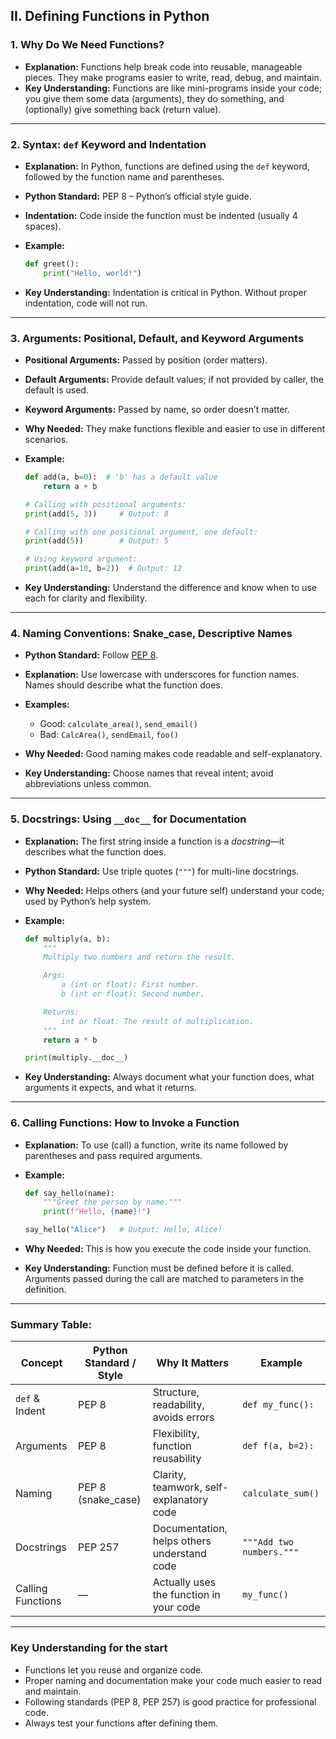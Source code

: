 
## **II. Defining Functions in Python**

### **1. Why Do We Need Functions?**

* **Explanation:** Functions help break code into reusable, manageable pieces. They make programs easier to write, read, debug, and maintain.
* **Key Understanding:** Functions are like mini-programs inside your code; you give them some data (arguments), they do something, and (optionally) give something back (return value).

---

### **2. Syntax: `def` Keyword and Indentation**

* **Explanation:** In Python, functions are defined using the `def` keyword, followed by the function name and parentheses.
* **Python Standard:** PEP 8 – Python’s official style guide.
* **Indentation:** Code inside the function must be indented (usually 4 spaces).
* **Example:**

  ```python
  def greet():
      print("Hello, world!")
  ```
* **Key Understanding:** Indentation is critical in Python. Without proper indentation, code will not run.

---

### **3. Arguments: Positional, Default, and Keyword Arguments**

* **Positional Arguments:** Passed by position (order matters).
* **Default Arguments:** Provide default values; if not provided by caller, the default is used.
* **Keyword Arguments:** Passed by name, so order doesn’t matter.
* **Why Needed:** They make functions flexible and easier to use in different scenarios.
* **Example:**

  ```python
  def add(a, b=0):  # 'b' has a default value
      return a + b

  # Calling with positional arguments:
  print(add(5, 3))     # Output: 8

  # Calling with one positional argument, one default:
  print(add(5))        # Output: 5

  # Using keyword argument:
  print(add(a=10, b=2))  # Output: 12
  ```
* **Key Understanding:** Understand the difference and know when to use each for clarity and flexibility.

---

### **4. Naming Conventions: Snake\_case, Descriptive Names**

* **Python Standard:** Follow [PEP 8](https://peps.python.org/pep-0008/#function-and-variable-names).
* **Explanation:** Use lowercase with underscores for function names. Names should describe what the function does.
* **Examples:**

  * Good: `calculate_area()`, `send_email()`
  * Bad: `CalcArea()`, `sendEmail`, `foo()`
* **Why Needed:** Good naming makes code readable and self-explanatory.
* **Key Understanding:** Choose names that reveal intent; avoid abbreviations unless common.

---

### **5. Docstrings: Using `__doc__` for Documentation**

* **Explanation:** The first string inside a function is a *docstring*—it describes what the function does.
* **Python Standard:** Use triple quotes (`"""`) for multi-line docstrings.
* **Why Needed:** Helps others (and your future self) understand your code; used by Python’s help system.
* **Example:**

  ```python
  def multiply(a, b):
      """
      Multiply two numbers and return the result.

      Args:
          a (int or float): First number.
          b (int or float): Second number.

      Returns:
          int or float: The result of multiplication.
      """
      return a * b

  print(multiply.__doc__)
  ```
* **Key Understanding:** Always document what your function does, what arguments it expects, and what it returns.

---

### **6. Calling Functions: How to Invoke a Function**

* **Explanation:** To use (call) a function, write its name followed by parentheses and pass required arguments.

* **Example:**

  ```python
  def say_hello(name):
      """Greet the person by name."""
      print(f"Hello, {name}!")

  say_hello("Alice")   # Output: Hello, Alice!
  ```

* **Why Needed:** This is how you execute the code inside your function.

* **Key Understanding:** Function must be defined before it is called. Arguments passed during the call are matched to parameters in the definition.

---

### **Summary Table:**

| Concept           | Python Standard / Style | Why It Matters                              | Example                  |
| ----------------- | ----------------------- | ------------------------------------------- | ------------------------ |
| `def` & Indent    | PEP 8                   | Structure, readability, avoids errors       | `def my_func():`         |
| Arguments         | PEP 8                   | Flexibility, function reusability           | `def f(a, b=2):`         |
| Naming            | PEP 8 (snake\_case)     | Clarity, teamwork, self-explanatory code    | `calculate_sum()`        |
| Docstrings        | PEP 257                 | Documentation, helps others understand code | `"""Add two numbers."""` |
| Calling Functions | —                       | Actually uses the function in your code     | `my_func()`              |

---

### **Key Understanding for the start**

* Functions let you reuse and organize code.
* Proper naming and documentation make your code much easier to read and maintain.
* Following standards (PEP 8, PEP 257) is good practice for professional code.
* Always test your functions after defining them.

